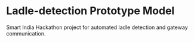 # Ladle-detection Prototype Model
Smart India Hackathon project for automated ladle detection and gateway communication.
